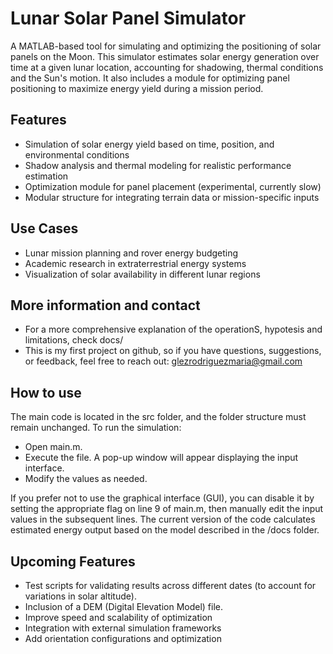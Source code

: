 # Lunar Solar Panel Simulator

A MATLAB-based tool for simulating and optimizing the positioning of solar panels on the Moon. This simulator estimates solar energy generation over time at a given lunar location, accounting for shadowing, thermal conditions and the Sun's motion. It also includes a module for optimizing panel positioning to maximize energy yield during a mission period.

## Features

- Simulation of solar energy yield based on time, position, and environmental conditions
- Shadow analysis and thermal modeling for realistic performance estimation
- Optimization module for panel placement (experimental, currently slow)
- Modular structure for integrating terrain data or mission-specific inputs

## Use Cases

- Lunar mission planning and rover energy budgeting
- Academic research in extraterrestrial energy systems
- Visualization of solar availability in different lunar regions

## More information and contact

- For a more comprehensive explanation of the operationS, hypotesis and limitations, check docs/
- This is my first project on github, so if you have questions, suggestions, or feedback, feel free to reach out: glezrodriguezmaria@gmail.com

## How to use

The main code is located in the src folder, and the folder structure must remain unchanged.
To run the simulation:

- Open main.m.
- Execute the file. A pop-up window will appear displaying the input interface.
- Modify the values as needed.

If you prefer not to use the graphical interface (GUI), you can disable it by setting the appropriate flag on line 9 of main.m, then manually edit the input values in the subsequent lines.
The current version of the code calculates estimated energy output based on the model described in the /docs folder.

## Upcoming Features

- Test scripts for validating results across different dates (to account for variations in solar altitude).
- Inclusion of a DEM (Digital Elevation Model) file.
- Improve speed and scalability of optimization
- Integration with external simulation frameworks
- Add orientation configurations and optimization
